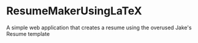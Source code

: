 # ResumeMakerUsingLaTeX
A simple web application that creates a resume using the overused Jake's Resume template
